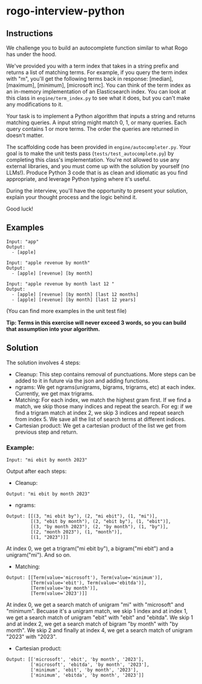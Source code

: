 # rogo-interview-python

## Instructions

We challenge you to build an autocomplete function similar to what Rogo has under the hood.

We've provided you with a term index that takes in a string prefix and returns a list of matching terms. For example, if you query the term index with "m", you'll get the following terms back in response: [median], [maximum], [minimum], [microsoft inc]. You can think of the term index as an in-memory implementation of an Elasticsearch index. You can look at this class in `engine/term_index.py` to see what it does, but you can't make any modifications to it.

Your task is to implement a Python algorithm that inputs a string and returns matching queries. A input string might match 0, 1, or many queries. Each query contains 1 or more terms. The order the queries are returned in doesn't matter.

The scaffolding code has been provided in `engine/autocompleter.py`. Your goal is to make the unit tests pass (`tests/test_autocomplete.py`) by completing this class's implementation. You're not allowed to use any external libraries, and you must come up with the solution by yourself (no LLMs!). Produce Python 3 code that is as clean and idiomatic as you find appropriate, and leverage Python typing where it's useful.

During the interview, you'll have the opportunity to present your solution, explain your thought process and the logic behind it.

Good luck!


## Examples

```
Input: "app"
Output: 
  - [apple]

Input: "apple revenue by month"
Output: 
  - [apple] [revenue] [by month]

Input: "apple revenue by month last 12 "
Output:     
  - [apple] [revenue] [by month] [last 12 months]
  - [apple] [revenue] [by month] [last 12 years]
```

(You can find more examples in the unit test file)

__Tip: Terms in this exercise will never exceed 3 words, so you can build that assumption into your algorithm.__

## Solution

The solution involves 4 steps:
* Cleanup: This step contains removal of punctuations. More steps can be added to it in future via the json and adding functions.
* ngrams: We get ngrams(unigrams, bigrams, trigrams, etc) at each index. Currently, we get max trigrams. 
* Matching: For each index, we match the highest gram first. If we find a match, we skip those many indices and repeat the search. For eg: if we find a trigram match at index 2, we skip 3 indices and repeat search from index 5. We save all the list of search terms at different indices.
* Cartesian product: We get a cartesian product of the list we get from previous step and return.

### Example:

```
Input: "mi ebit by month 2023"
```
Output after each steps:

* Cleanup:
```
Output: "mi ebit by month 2023"
```

* ngrams:
```
Output: [[(3, "mi ebit by"), (2, "mi ebit"), (1, "mi")],
         [(3, "ebit by month"), (2, "ebit by"), (1, "ebit")],
         [(3, "by month 2023"), (2, "by month"), (1, "by")],
         [(2, "month 2023"), (1, "month")],
         [(1, "2023")]]
```
At index 0, we get a trigram("mi ebit by"), a bigram("mi ebit") and a unigram("mi").
And so on.

* Matching:
```
Output: [[Term(value='microsoft'), Term(value='minimum')],
         [Term(value='ebit'), Term(value='ebitda')],
         [Term(value='by month')],
         [Term(value='2023')]]
```
At index 0, we get a search match of unigram "mi" with "microsoft" and "minimum".
Becuase it's a unigram match, we skip 1 index and at index 1, we get a search match of unigram "ebit" with "ebit" and "ebitda".
We skip 1 and at index 2, we get a search match of bigram "by month" with "by month".
We skip 2 and finally at index 4, we get a search match of unigram "2023" with "2023".

* Cartesian product: 
```
Output: [['microsoft', 'ebit', 'by month', '2023'],
         ['microsoft', 'ebitda', 'by month', '2023'],
         ['minimum', 'ebit', 'by month', '2023'], 
         ['minimum', 'ebitda', 'by month', '2023']]
```